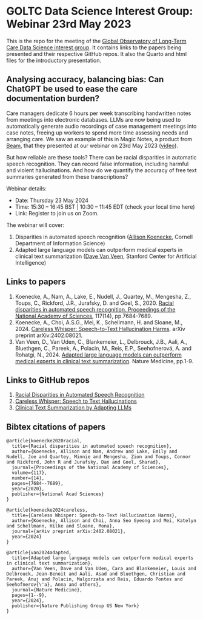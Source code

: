 # GOLTC Data Science Interest Group: Webinar 23rd May 2023

This is the repo for the meeting of the [Global Observatory of Long-Term Care Data Science interest group](https://goltc.org/interest-group/data-science/). It contains links to the papers being presented and their respective GitHub repos. It also the Quarto and html files for the introductory presentation.

## Analysing accuracy, balancing bias: Can ChatGPT be used to ease the care documentation burden?

Care managers dedicate 6 hours per week transcribing handwritten notes from meetings into electronic databases. LLMs are now being used to automatically generate audio recordings of case management meetings into case notes, freeing up workers to spend more time assessing needs and arranging care. We saw an example of this in Magic Notes, a product from [Beam](https://beam.org/), that they presented at our webinar on 23rd May 2023 ([video](https://goltc.org/videos/beyond-words-can-chatgpt-ease-the-care-documentation-burden-12-march-2024-webinar-recording/)).

But how reliable are these tools? There can be racial disparities in automatic speech recognition. They can record false information, including harmful and violent hallucinations. And how do we quantify the accuracy of free text summaries generated from these transcriptions?

Webinar details:

-	Date: Thursday 23 May 2024
-	Time: 15:30 – 16:45 BST | 10:30 – 11:45 EDT (check your local time here)
-	Link: Register to join us on Zoom.

The webinar will cover:

1. Disparities in automated speech recognition ([Allison Koenecke](https://koenecke.infosci.cornell.edu/#research), Cornell Department of Information Science)
2. Adapted large language models can outperform medical experts in clinical text summarization ([Dave Van Veen](https://davevanveen.com/), Stanford Center for Artificial Intelligence)

## Links to papers

1. Koenecke, A., Nam, A., Lake, E., Nudell, J., Quartey, M., Mengesha, Z., Toups, C., Rickford, J.R., Jurafsky, D. and Goel, S., 2020. [Racial disparities in automated speech recognition. Proceedings of the National Academy of Sciences](https://www.pnas.org/doi/full/10.1073/pnas.1915768117), 117(14), pp.7684-7689.
2. Koenecke, A., Choi, A.S.G., Mei, K., Schellmann, H. and Sloane, M., 2024. [Careless Whisper: Speech-to-Text Hallucination Harms](https://arxiv.org/abs/2402.08021). arXiv preprint arXiv:2402.08021.
3. Van Veen, D., Van Uden, C., Blankemeier, L., Delbrouck, J.B., Aali, A., Bluethgen, C., Pareek, A., Polacin, M., Reis, E.P., Seehofnerová, A. and Rohatgi, N., 2024. [Adapted large language models can outperform medical experts in clinical text summarization](https://www.nature.com/articles/s41591-024-02855-5). Nature Medicine, pp.1-9.

## Links to GitHub repos

1.	[Racial Disparities in Automated Speech Recognition](https://github.com/stanford-policylab/asr-disparities)
2.	[Careless Whisper: Speech to Text Hallucinations](https://github.com/koenecke/hallucination_harms)
3.	[Clinical Text Summarization by Adapting LLMs](https://github.com/StanfordMIMI/clin-summ)


## Bibtex citations of papers


```
@article{koenecke2020racial,
  title={Racial disparities in automated speech recognition},
  author={Koenecke, Allison and Nam, Andrew and Lake, Emily and Nudell, Joe and Quartey, Minnie and Mengesha, Zion and Toups, Connor and Rickford, John R and Jurafsky, Dan and Goel, Sharad},
  journal={Proceedings of the National Academy of Sciences},
  volume={117},
  number={14},
  pages={7684--7689},
  year={2020},
  publisher={National Acad Sciences}
}

@article{koenecke2024careless,
  title={Careless Whisper: Speech-to-Text Hallucination Harms},
  author={Koenecke, Allison and Choi, Anna Seo Gyeong and Mei, Katelyn and Schellmann, Hilke and Sloane, Mona},
  journal={arXiv preprint arXiv:2402.08021},
  year={2024}
}

@article{van2024adapted,
  title={Adapted large language models can outperform medical experts in clinical text summarization},
  author={Van Veen, Dave and Van Uden, Cara and Blankemeier, Louis and Delbrouck, Jean-Benoit and Aali, Asad and Bluethgen, Christian and Pareek, Anuj and Polacin, Malgorzata and Reis, Eduardo Pontes and Seehofnerov{\'a}, Anna and others},
  journal={Nature Medicine},
  pages={1--9},
  year={2024},
  publisher={Nature Publishing Group US New York}
}
```